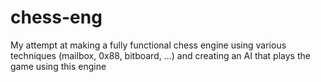 # chess-eng
My attempt at making a fully functional chess engine using various techniques (mailbox, 0x88, bitboard, ...) and creating an AI that plays the game using this engine
